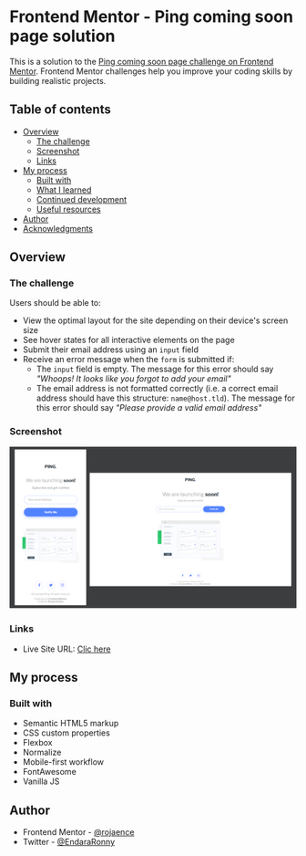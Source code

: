 # Frontend Mentor - Ping coming soon page solution

This is a solution to the [Ping coming soon page challenge on Frontend Mentor](https://www.frontendmentor.io/challenges/ping-single-column-coming-soon-page-5cadd051fec04111f7b848da). Frontend Mentor challenges help you improve your coding skills by building realistic projects. 

## Table of contents

- [Overview](#overview)
  - [The challenge](#the-challenge)
  - [Screenshot](#screenshot)
  - [Links](#links)
- [My process](#my-process)
  - [Built with](#built-with)
  - [What I learned](#what-i-learned)
  - [Continued development](#continued-development)
  - [Useful resources](#useful-resources)
- [Author](#author)
- [Acknowledgments](#acknowledgments)

## Overview

### The challenge

Users should be able to:

- View the optimal layout for the site depending on their device's screen size
- See hover states for all interactive elements on the page
- Submit their email address using an `input` field
- Receive an error message when the `form` is submitted if:
	- The `input` field is empty. The message for this error should say *"Whoops! It looks like you forgot to add your email"*
	- The email address is not formatted correctly (i.e. a correct email address should have this structure: `name@host.tld`). The message for this error should say *"Please provide a valid email address"*

### Screenshot

![](./assets/images/screenshot.png)


### Links

- Live Site URL: [Clic here](https://rojaence.github.io/FrontendMentor-Challenges/ping-coming-soon-page/)

## My process

### Built with

- Semantic HTML5 markup
- CSS custom properties
- Flexbox
- Normalize
- Mobile-first workflow
- FontAwesome
- Vanilla JS

## Author

- Frontend Mentor - [@rojaence](https://www.frontendmentor.io/profile/rojaence)
- Twitter - [@EndaraRonny](https://www.twitter.com/EndaraRonny)
